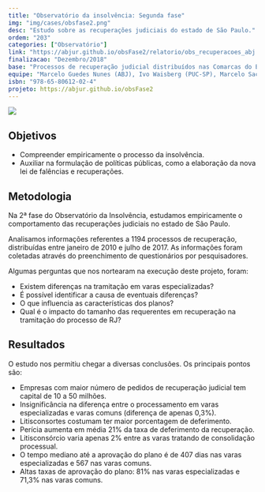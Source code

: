 ```yaml
---
title: "Observatório da insolvência: Segunda fase"
img: "img/cases/obsfase2.png"
desc: "Estudo sobre as recuperações judiciais do estado de São Paulo."
ordem: "203"
categories: ["Observatório"]
link: "https://abjur.github.io/obsFase2/relatorio/obs_recuperacoes_abj.pdf"
finalizacao: "Dezembro/2018"
base: "Processos de recuperação judicial distribuídos nas Comarcas do Estado de São Paulo entre janeiro de 2010 e julho de 2017"
equipe: "Marcelo Guedes Nunes (ABJ), Ivo Waisberg (PUC-SP), Marcelo Sacramone (PUC-SP) e Fernando Corrêa (ABJ), Julio Trecenti (ABJ)"
isbn: "978-65-80612-02-4"
projeto: https://abjur.github.io/obsFase2
---
```


![](/img/cases/obsfase2.png)

## Objetivos

- Compreender empiricamente o processo da insolvência.
- Auxiliar na formulação de políticas públicas, como a elaboração da nova lei de falências e recuperações.

## Metodologia

Na 2ª fase do Observatório da Insolvência, estudamos empiricamente o comportamento das recuperações judiciais no estado de São Paulo.

Analisamos informações referentes a 1194 processos de recuperação, distribuídas entre janeiro de 2010 e julho de 2017. As informações foram coletadas através do preenchimento de questionários por pesquisadores.

Algumas perguntas que nos nortearam na execução deste projeto, foram:

- Existem diferenças na tramitação em varas especializadas?
- É possível identificar a causa de eventuais diferenças?
- O que influencia as características dos planos?
- Qual é o impacto do tamanho das requerentes em recuperação na tramitação do processo de RJ?

## Resultados

O estudo nos permitiu chegar a diversas conclusões. Os principais pontos são:

- Empresas com maior número de pedidos de recuperação judicial tem capital de 10 a 50 milhões.
- Insignificância na diferença entre o processamento em varas especializadas e varas comuns (diferença de apenas 0,3%).
- Litisconsortes costumam ter maior porcentagem de deferimento.
- Perícia aumenta em média 21% da taxa de deferimento da recuperação.
- Litisconsórcio varia apenas 2% entre as varas tratando de consolidação processual.
- O tempo mediano até a aprovação do plano é de 407 dias nas varas especializadas e 567 nas varas comuns.
- Altas taxas de aprovação do plano: 81% nas varas especializadas e 71,3% nas varas comuns.
